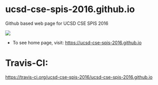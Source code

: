 # ucsd-cse-spis-2016.github.io
Github based web page for UCSD CSE SPIS 2016  

<a href="https://travis-ci.org/ucsd-cse-spis-2016/ucsd-cse-spis-2016.github.io"><img src="https://travis-ci.org/ucsd-cse-spis-2016/ucsd-cse-spis-2016.github.io.svg?branch=master" /></a>

* To see home page, visit: https://ucsd-cse-spis-2016.github.io

# Travis-CI:

https://travis-ci.org/ucsd-cse-spis-2016/ucsd-cse-spis-2016.github.io
